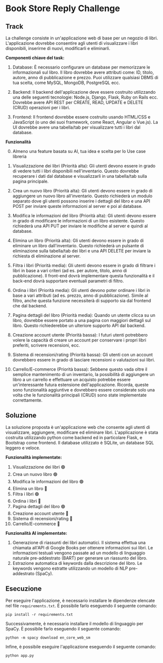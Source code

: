 # Book Store Reply Challenge
## Track
La challenge consiste in un'applicazione web di base per un negozio di libri. L'applicazione dovrebbe consentire agli utenti di visualizzare i libri disponibili, inserirne di nuovi, modificarli e eliminarli.

**Componenti chiave del task:**
 
1. Database: 
È necessario configurare un database per memorizzare le informazionali sul libro. Il libro dovrebbe avere attributi come: ID, titolo, autore, anno di pubblicazione e prezzo. Puoi utilizzare qualsiasi DBMS di tua scelta, come MySQL, MongoDB, PostgreSQL ecc.
 
2. Backend: 
Il backend dell'applicazione deve essere costruito utilizzando una delle seguenti tecnologie: Node.js, Django, Flask, Ruby on Rails ecc. Dovrebbe avere API REST per CREATE, READ, UPDATE e DELETE (CRUD) operazioni per i libri.
 
3. Frontend: 
Il frontend dovrebbe essere costruito usando HTML/CSS e JavaScript (o uno dei suoi framework, come React, Angular o Vue.js). La UI dovrebbe avere una tabella/tab per visualizzare tutti i libri dal database.

**Funzionalità**

0. Almeno una feature basata su AI, tua idea e scelta per lo Use case libreria
 
1. Visualizzazione dei libri (Priorità alta): Gli utenti devono essere in grado di vedere tutti i libri disponibili nell'inventario. Questo dovrebbe recuperare i dati dal database e visualizzarli in una tabella/tab sulla pagina principale.
 
2. Crea un nuovo libro (Priorità alta): Gli utenti devono essere in grado di aggiungere un nuovo libro all'inventario. Questo richiederà un modulo separato dove gli utenti possono inserire i dettagli del libro e una API POST per inviare queste informazioni al server e poi al database.
 
3. Modifica le informazioni del libro (Priorità alta): Gli utenti devono essere in grado di modificare le informazioni di un libro esistente. Questo richiederà una API PUT per inviare le modifiche al server e quindi al database.
 
4. Elimina un libro (Priorità alta): Gli utenti devono essere in grado di eliminare un libro dall'inventario. Questo richiederà un pulsante di eliminazione sulla tabella/tab dei libri e una API DELETE per inviare la richiesta di eliminazione al server.
 
5. Filtra i libri (Priorità media): Gli utenti devono essere in grado di filtrare i libri in base a vari criteri (ad es. per autore, titolo, anno di pubblicazione). Il front-end dovrà implementare questa funzionalità e il back-end dovrà supportare eventuali parametri di filtro.
 
6. Ordina i libri (Priorità media): Gli utenti devono poter ordinare i libri in base a vari attributi (ad es. prezzo, anno di pubblicazione). Simile al filtro, anche questa funzione necessiterà di supporto sia dal frontend che dal backend.
 
7. Pagina dettagli del libro (Priorità media): Quando un utente clicca su un libro, dovrebbe essere portato a una pagina con maggiori dettagli sul libro. Questo richiederebbe un ulteriore supporto API dal backend.
 
8. Creazione account utente (Priorità bassa): I futuri utenti potrebbero volere la capacità di creare un account per conservare i propri libri preferiti, scrivere recensioni, ecc.
 
9. Sistema di recensioni/rating (Priorità bassa): Gli utenti con un account dovrebbero essere in grado di lasciare recensioni o valutazioni sui libri.
 
10. Carrello/E-commerce (Priorità bassa): Sebbene questo vada oltre il semplice mantenimento di un inventario, la possibilità di aggiungere un libro a un carrello e effettuare un acquisto potrebbe essere un'interessante futura estensione dell'applicazione. 
Ricorda, queste sono funzionalità aggiuntive e dovrebbero essere considerate solo una volta che le funzionalità principali (CRUD) sono state implementate correttamente.

## Soluzione
La soluzione proposta è un'applicazione web che consente agli utenti di visualizzare, aggiungere, modificare ed eliminare libri. L'applicazione è stata costruita utilizzando python come backend ed in particolare Flask, e Bootstrap come frontend. 
Il database utilizzato è SQLite, un database SQL leggero e veloce.

**Funzionalità implementate:**
1. Visualizzazione dei libri :green_circle:
2. Crea un nuovo libro :green_circle:
3. Modifica le informazioni del libro :green_circle:
4. Elimina un libro :red_circle:
5. Filtra i libri :green_circle:
6. Ordina i libri :red_circle:
7. Pagina dettagli del libro :green_circle:
8. Creazione account utente :red_circle:
9. Sistema di recensioni/rating :red_circle:
10. Carrello/E-commerce :red_circle:

**Funzionalità AI implementate:**
1. Generazione di riassunti dei libri automatici. Il sistema effettua una chiamata all'API di Google Books per ottenere informazioni sui libri. Le informazioni testuali vengono passate ad un modello di linguaggio naturale pre-addestrato (BART) per generare un riassunto del libro.
2. Estrazione automatica di keywords dalla descrizione del libro. Le keywords vengono estratte utilizzando un modello di NLP pre-addestrato (SpaCy).

## Esecuzione
Per eseguire l'applicazione, è necessario installare le dipendenze elencate nel file `requirements.txt`. È possibile farlo eseguendo il seguente comando:
```
pip install -r requirements.txt
```
Successivamente, è necessario installare il modello di linguaggio per SpaCy. È possibile farlo eseguendo il seguente comando:

```
python -m spacy download en_core_web_sm
```
Infine, è possibile eseguire l'applicazione eseguendo il seguente comando:
``` 
python app.py
```

